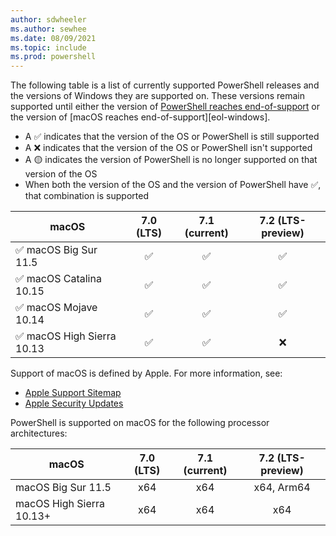 ```yaml
---
author: sdwheeler
ms.author: sewhee
ms.date: 08/09/2021
ms.topic: include
ms.prod: powershell
---
```

The following table is a list of currently supported PowerShell releases and the versions of
Windows they are supported on. These versions remain supported until either the version of
[PowerShell reaches end-of-support][lifecycle] or the version of
[macOS reaches end-of-support][eol-windows].

- A &#x2705; indicates that the version of the OS or PowerShell is still supported
- A &#x274c; indicates that the version of the OS or PowerShell isn't supported
- A &#x1f7e1; indicates the version of PowerShell is no longer supported on that version of the OS
- When both the version of the OS and the version of PowerShell have &#x2705;, that combination is
  supported

|              macOS               | 7.0 (LTS) | 7.1 (current) | 7.2 (LTS-preview) |
| -------------------------------- | :-------: | :-----------: | :---------------: |
| &#x2705; macOS Big Sur 11.5      | &#x2705;  |   &#x2705;    |     &#x2705;      |
| &#x2705; macOS Catalina 10.15    | &#x2705;  |   &#x2705;    |     &#x2705;      |
| &#x2705; macOS Mojave 10.14      | &#x2705;  |   &#x2705;    |     &#x2705;      |
| &#x2705; macOS High Sierra 10.13 | &#x2705;  |   &#x2705;    |     &#x274c;      |

Support of macOS is defined by Apple. For more information, see:

- [Apple Support Sitemap](https://support.apple.com/sitemap)
- [Apple Security Updates](https://support.apple.com/en-us/HT201222)

PowerShell is supported on macOS for the following processor architectures:

|          macOS           | 7.0 (LTS) | 7.1 (current) | 7.2 (LTS-preview) |
| ------------------------ | :-------: | :-----------: | :---------------: |
| macOS Big Sur 11.5       |    x64    |      x64      |    x64, Arm64     |
| macOS High Sierra 10.13+ |    x64    |      x64      |        x64        |

[lifecycle]: /powershell/scripting/powershell-support-lifecycle
